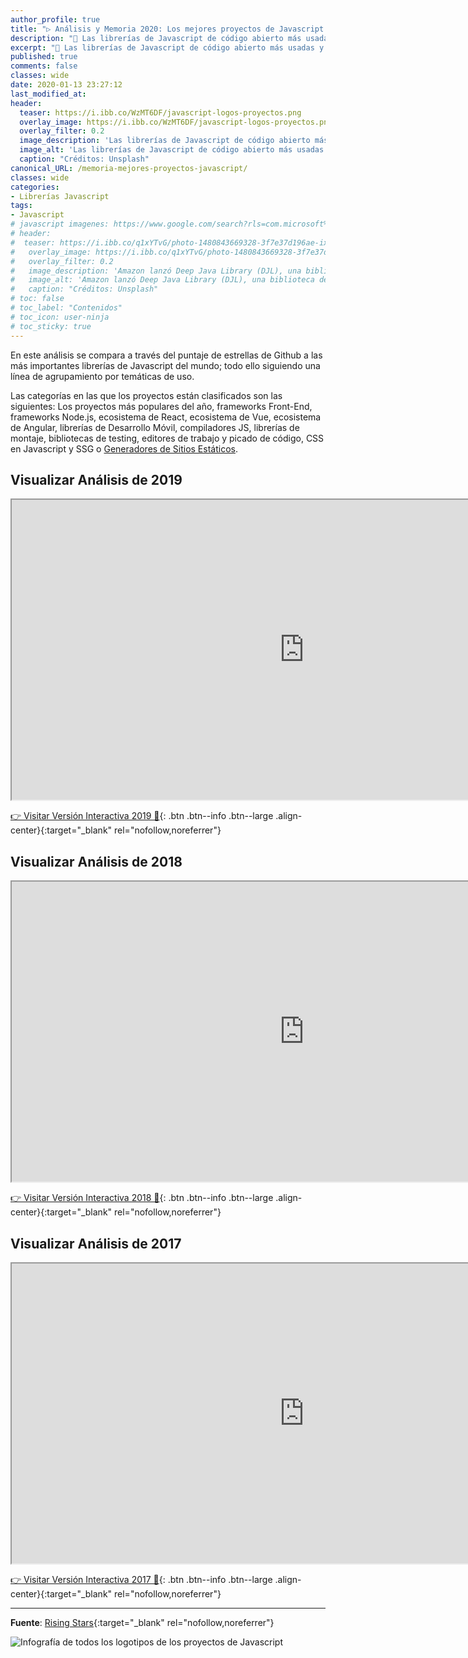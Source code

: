 ```yaml
---
author_profile: true
title: "▷ Análisis y Memoria 2020: Los mejores proyectos de Javascript 👨‍💻 "
description: "🌟 Las librerías de Javascript de código abierto más usadas y premiadas dentro de Github, análisis de seguimiento anual"
excerpt: "🌟 Las librerías de Javascript de código abierto más usadas y premiadas dentro de Github, análisis de seguimiento anual"
published: true
comments: false
classes: wide
date: 2020-01-13 23:27:12
last_modified_at: 
header:
  teaser: https://i.ibb.co/WzMT6DF/javascript-logos-proyectos.png
  overlay_image: https://i.ibb.co/WzMT6DF/javascript-logos-proyectos.png
  overlay_filter: 0.2
  image_description: 'Las librerías de Javascript de código abierto más usadas y premiadas dentro de Github, análisis de seguimiento anual'
  image_alt: 'Las librerías de Javascript de código abierto más usadas y premiadas dentro de Github, análisis de seguimiento anual'
  caption: "Créditos: Unsplash"
canonical_URL: /memoria-mejores-proyectos-javascript/
classes: wide
categories:
- Librerías Javascript
tags:
- Javascript
# javascript imagenes: https://www.google.com/search?rls=com.microsoft%3Aen-US&biw=1600&bih=757&tbm=isch&sxsrf=ACYBGNREjGtpx0cyTxfcnAbVjp0_w8Urow%3A1579283581707&sa=1&ei=ffQhXpPnKo-cjLsPjamn-Ao&q=best+javascript+librarys&oq=best+javascript+librarys&gs_l=img.3...13470.17259..17467...2.0..0.92.2136.26......0....1..gws-wiz-img.......35i39j0i12i24j0i12i10i24j0j0i131j0i19j0i8i30i19j0i24.KWdxR6uNsWY&ved=0ahUKEwjTmYznmYvnAhUPDmMBHY3UCa8Q4dUDCAc&uact=5#imgrc=6EUxwLbOo4rNwM:
# header:
#  teaser: https://i.ibb.co/q1xYTvG/photo-1480843669328-3f7e37d196ae-ixlib-rb-1-2.jpg
#   overlay_image: https://i.ibb.co/q1xYTvG/photo-1480843669328-3f7e37d196ae-ixlib-rb-1-2.jpg
#   overlay_filter: 0.2
#   image_description: 'Amazon lanzó Deep Java Library (DJL), una biblioteca de código abierto con API de Java para simplificar la capacitación, las pruebas, la implementación y la creación en 2020'
#   image_alt: 'Amazon lanzó Deep Java Library (DJL), una biblioteca de código abierto con API de Java para simplificar la capacitación, las pruebas, la implementación y la creación en 2002'
#   caption: "Créditos: Unsplash"
# toc: false
# toc_label: "Contenidos"
# toc_icon: user-ninja
# toc_sticky: true
---
```


En este análisis se compara a través del puntaje de estrellas de Github a las más importantes librerías de Javascript del mundo; todo ello siguiendo una línea de agrupamiento por temáticas de uso.

<script async src="https://pagead2.googlesyndication.com/pagead/js/adsbygoogle.js"></script>
<ins class="adsbygoogle"
     style="display:block; text-align:center;"
     data-ad-layout="in-article"
     data-ad-format="fluid"
     data-ad-client="ca-pub-9630764103400456"
     data-ad-slot="3229974124"></ins>
<script>
     (adsbygoogle = window.adsbygoogle || []).push({});
</script>

Las categorías en las que los proyectos están clasificados son las siguientes: Los proyectos más populares del año, frameworks Front-End, frameworks Node.js, ecosistema de React, ecosistema de Vue, ecosistema de Angular, librerías de Desarrollo Móvil, compiladores JS, librerías de montaje, bibliotecas de testing, editores de trabajo y picado de código, CSS en Javascript y SSG o [Generadores de Sitios Estáticos](/wiki/generador-de-sitios-estaticos).

## Visualizar Análisis de 2019

<iframe src="https://drive.google.com/file/d/1nqmlNNwEMemrTMCpUNn5G9yf2cAocM0k/preview" width="935" height="480"></iframe>

[👉 Visitar Versión Interactiva 2019 🔨](https://risingstars.js.org/2019/es/){: .btn .btn--info .btn--large .align-center}{:target="_blank" rel="nofollow,noreferrer"}

## Visualizar Análisis de 2018

<iframe src="https://drive.google.com/file/d/15_qTQZuHDALwCX8ukA4mgvcbMNrrwpbC/preview" width="935" height="480"></iframe>

[👉 Visitar Versión Interactiva 2018 🔨](https://risingstars.js.org/2018/es){: .btn .btn--info .btn--large .align-center}{:target="_blank" rel="nofollow,noreferrer"}

## Visualizar Análisis de 2017

<iframe src="https://drive.google.com/file/d/1MfjlT72IDe7r_seh8117WxZUsZ8oAB-G/preview" width="935" height="480"></iframe>

[👉 Visitar Versión Interactiva 2017 🔨](https://risingstars.js.org/2017/es/){: .btn .btn--info .btn--large .align-center}{:target="_blank" rel="nofollow,noreferrer"}

-----

**Fuente**: [Rising Stars](https://risingstars.js.org){:target="_blank" rel="nofollow,noreferrer"}

![Infografía de todos los logotipos de los proyectos de Javascript](https://i.ibb.co/WzMT6DF/javascript-logos-proyectos.png "Infografía de todos los logotipos de los proyectos de Javascript")
